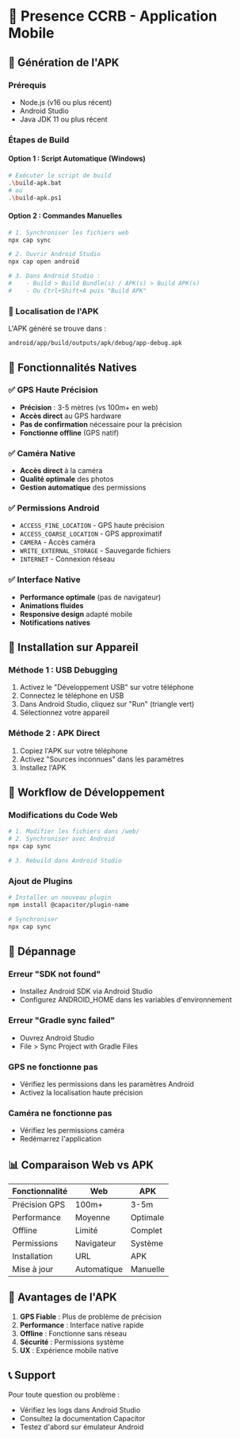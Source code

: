 # 📱 Presence CCRB - Application Mobile

## 🚀 Génération de l'APK

### Prérequis
- Node.js (v16 ou plus récent)
- Android Studio
- Java JDK 11 ou plus récent

### Étapes de Build

#### Option 1 : Script Automatique (Windows)
```bash
# Exécuter le script de build
.\build-apk.bat
# ou
.\build-apk.ps1
```

#### Option 2 : Commandes Manuelles
```bash
# 1. Synchroniser les fichiers web
npx cap sync

# 2. Ouvrir Android Studio
npx cap open android

# 3. Dans Android Studio :
#    - Build > Build Bundle(s) / APK(s) > Build APK(s)
#    - Ou Ctrl+Shift+A puis "Build APK"
```

### 📍 Localisation de l'APK
L'APK généré se trouve dans :
```
android/app/build/outputs/apk/debug/app-debug.apk
```

## 🔧 Fonctionnalités Natives

### ✅ GPS Haute Précision
- **Précision** : 3-5 mètres (vs 100m+ en web)
- **Accès direct** au GPS hardware
- **Pas de confirmation** nécessaire pour la précision
- **Fonctionne offline** (GPS natif)

### ✅ Caméra Native
- **Accès direct** à la caméra
- **Qualité optimale** des photos
- **Gestion automatique** des permissions

### ✅ Permissions Android
- `ACCESS_FINE_LOCATION` - GPS haute précision
- `ACCESS_COARSE_LOCATION` - GPS approximatif
- `CAMERA` - Accès caméra
- `WRITE_EXTERNAL_STORAGE` - Sauvegarde fichiers
- `INTERNET` - Connexion réseau

### ✅ Interface Native
- **Performance optimale** (pas de navigateur)
- **Animations fluides**
- **Responsive design** adapté mobile
- **Notifications natives**

## 📱 Installation sur Appareil

### Méthode 1 : USB Debugging
1. Activez le "Développement USB" sur votre téléphone
2. Connectez le téléphone en USB
3. Dans Android Studio, cliquez sur "Run" (triangle vert)
4. Sélectionnez votre appareil

### Méthode 2 : APK Direct
1. Copiez l'APK sur votre téléphone
2. Activez "Sources inconnues" dans les paramètres
3. Installez l'APK

## 🔄 Workflow de Développement

### Modifications du Code Web
```bash
# 1. Modifier les fichiers dans /web/
# 2. Synchroniser avec Android
npx cap sync

# 3. Rebuild dans Android Studio
```

### Ajout de Plugins
```bash
# Installer un nouveau plugin
npm install @capacitor/plugin-name

# Synchroniser
npx cap sync
```

## 🐛 Dépannage

### Erreur "SDK not found"
- Installez Android SDK via Android Studio
- Configurez ANDROID_HOME dans les variables d'environnement

### Erreur "Gradle sync failed"
- Ouvrez Android Studio
- File > Sync Project with Gradle Files

### GPS ne fonctionne pas
- Vérifiez les permissions dans les paramètres Android
- Activez la localisation haute précision

### Caméra ne fonctionne pas
- Vérifiez les permissions caméra
- Redémarrez l'application

## 📊 Comparaison Web vs APK

| Fonctionnalité | Web | APK |
|---|---|---|
| Précision GPS | 100m+ | 3-5m |
| Performance | Moyenne | Optimale |
| Offline | Limité | Complet |
| Permissions | Navigateur | Système |
| Installation | URL | APK |
| Mise à jour | Automatique | Manuelle |

## 🎯 Avantages de l'APK

1. **GPS Fiable** : Plus de problème de précision
2. **Performance** : Interface native rapide
3. **Offline** : Fonctionne sans réseau
4. **Sécurité** : Permissions système
5. **UX** : Expérience mobile native

## 📞 Support

Pour toute question ou problème :
- Vérifiez les logs dans Android Studio
- Consultez la documentation Capacitor
- Testez d'abord sur émulateur Android
